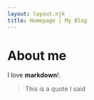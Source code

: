 ```yaml
---
layout: layout.njk
title: Homepage | My Blog
---
```

# About me

I love __markdown__!.

> This is a quote I said
